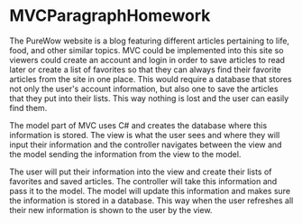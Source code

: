 # MVCParagraphHomework

The PureWow website is a blog featuring different articles pertaining to life, food, and other similar topics. MVC could be implemented into this site so viewers could create an account and login in order to save articles to read later or create a list of favorites so that they can always find their favorite articles from the site in one place. This would require a database that stores not only the user's account information, but also one to save the articles that they put into their lists. This way nothing is lost and the user can easily find them. 

The model part of MVC uses C# and creates the database where this information is stored. The view is what the user sees and where they will input their information and the controller navigates between the view and the model sending the information from the view to the model. 

The user will put their information into the view and create their lists of favorites and saved articles. The controller will take this information and pass it to the model. The model will update this information and makes sure the information is stored in a database. This way when the user refreshes all their new information is shown to the user by the view. 
